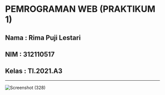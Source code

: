 <h1>PEMROGRAMAN WEB (PRAKTIKUM 1)</h1>

<h2>Nama : Rima Puji Lestari</h2>
<h2>NIM : 312110517</h2>
<h2>Kelas : TI.2021.A3</h2>
<hr>

![Screenshot (328)](https://user-images.githubusercontent.com/118242692/232683166-b8109dd8-061a-436f-b987-4fd792c0644e.png)
